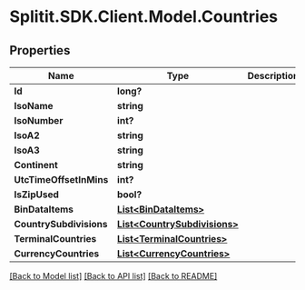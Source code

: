 # Splitit.SDK.Client.Model.Countries
## Properties

Name | Type | Description | Notes
------------ | ------------- | ------------- | -------------
**Id** | **long?** |  | 
**IsoName** | **string** |  | [optional] 
**IsoNumber** | **int?** |  | 
**IsoA2** | **string** |  | [optional] 
**IsoA3** | **string** |  | [optional] 
**Continent** | **string** |  | [optional] 
**UtcTimeOffsetInMins** | **int?** |  | 
**IsZipUsed** | **bool?** |  | [optional] 
**BinDataItems** | [**List&lt;BinDataItems&gt;**](BinDataItems.md) |  | [optional] 
**CountrySubdivisions** | [**List&lt;CountrySubdivisions&gt;**](CountrySubdivisions.md) |  | [optional] 
**TerminalCountries** | [**List&lt;TerminalCountries&gt;**](TerminalCountries.md) |  | [optional] 
**CurrencyCountries** | [**List&lt;CurrencyCountries&gt;**](CurrencyCountries.md) |  | [optional] 

[[Back to Model list]](../README.md#documentation-for-models) [[Back to API list]](../README.md#documentation-for-api-endpoints) [[Back to README]](../README.md)

